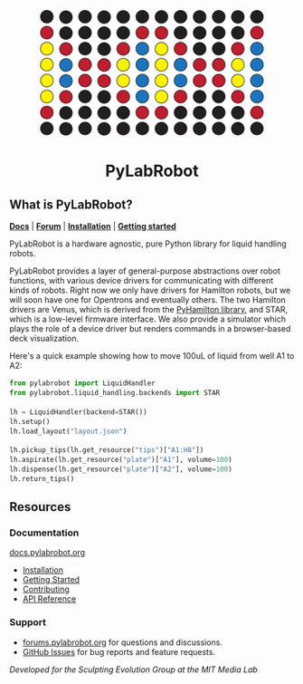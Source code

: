 <div style="text-align: center">
<img width="400" src=".github/img/logo.png" />
<h1>PyLabRobot</h1>
</div>

## What is PyLabRobot?

[**Docs**](https://docs.pylabrobot.org) | [**Forum**](https://forums.pylabrobot.org) | [**Installation**](https://docs.pylabrobot.org/installation.html) | [**Getting started**](https://docs.pylabrobot.org/basic.html)

PyLabRobot is a hardware agnostic, pure Python library for liquid handling robots.

PyLabRobot provides a layer of general-purpose abstractions over robot functions, with various device drivers for communicating with different kinds of robots. Right now we only have drivers for Hamilton robots, but we will soon have one for Opentrons and eventually others. The two Hamilton drivers are Venus, which is derived from the [PyHamilton library](https://github.com/dgretton/pyhamilton), and STAR, which is a low-level firmware interface. We also provide a simulator which plays the role of a device driver but renders commands in a browser-based deck visualization.

Here's a quick example showing how to move 100uL of liquid from well A1 to A2:

```python
from pylabrobot import LiquidHandler
from pylabrobot.liquid_handling.backends import STAR

lh = LiquidHandler(backend=STAR())
lh.setup()
lh.load_layout("layout.json")

lh.pickup_tips(lh.get_resource("tips")["A1:H8"])
lh.aspirate(lh.get_resource("plate")["A1"], volume=100)
lh.dispense(lh.get_resource("plate")["A2"], volume=100)
lh.return_tips()
```

## Resources

### Documentation

[docs.pylabrobot.org](https://docs.pylabrobot.org)

- [Installation](https://docs.pylabrobot.org/installation.html)
- [Getting Started](https://docs.pylabrobot.org/basic.html)
- [Contributing](CONTRIBUTING.md)
- [API Reference](https://docs.pylabrobot.org/pylabrobot.html)

### Support

- [forums.pylabrobot.org](https://forums.pylabrobot.org) for questions and discussions.
- [GitHub Issues](https://github.com/pylabrobot/pylabrobot/issues) for bug reports and feature requests.

_Developed for the Sculpting Evolution Group at the MIT Media Lab_
